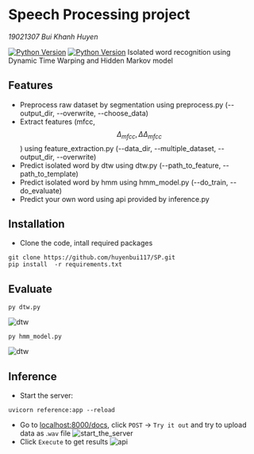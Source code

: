 ﻿# Speech Processing project
 _19021307 Bui Khanh Huyen_
 
[![Python Version](https://img.shields.io/badge/Python-3.9-blue.svg)](https://www.python.org/) [![Python Version](https://img.shields.io/badge/FastAPI-0.75.0-blue.svg)](https://fastapi.tiangolo.com/)
Isolated word recognition using Dynamic Time Warping and Hidden Markov model

## Features

- Preprocess raw dataset by segmentation using preprocess.py (--output_dir, --overwrite, --choose_data)
- Extract features (mfcc, $$\Delta_{mfcc}, \Delta \Delta_{mfcc}^{}$$) using feature_extraction.py (--data_dir, --multiple_dataset, --output_dir, --overwrite)
- Predict isolated word by dtw using dtw.py (--path_to_feature, --path_to_template)
- Predict isolated word by hmm using hmm_model.py (--do_train, --do_evaluate)
- Predict your own word using api provided by inference.py

## Installation

- Clone the code, intall required packages

```shell
git clone https://github.com/huyenbui117/SP.git
pip install  -r requirements.txt
```
## Evaluate
```shell
py dtw.py
```
![dtw](https://github.com/huyenbui117/SP/blob/master/gifs/dtw.gif)
```shell
py hmm_model.py
```
![dtw](https://github.com/huyenbui117/SP/blob/master/gifs/hmm_model.png)
## Inference
- Start the server:

```shell
uvicorn reference:app --reload
```

- Go to [localhost:8000/docs](http://localhost:8000/docs), click `POST` &rarr; `Try it out` and try to upload data as
  .`wav` file
![start_the_server](https://github.com/huyenbui117/SP/blob/master/gifs/start_the_server.gif)
- Click `Execute` to get results
![api](https://github.com/huyenbui117/SP/blob/master/gifs/api.gif)
